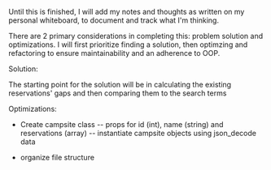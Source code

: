 Until this is finished, I will add my notes and thoughts as written on my personal whiteboard, to document and track what I'm thinking.

There are 2 primary considerations in completing this: problem solution and optimizations. I will first prioritize finding a solution, then optimzing and refactoring to ensure maintainability and an adherence to OOP.

Solution:

The starting point for the solution will be in calculating the existing reservations' gaps and then comparing them to the search terms

Optimizations:

- Create campsite class
-- props for id (int), name (string) and reservations (array)
-- instantiate campsite objects using json_decode data

- organize file structure
